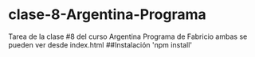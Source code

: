 # clase-8-Argentina-Programa
Tarea de la clase #8 del curso Argentina Programa de Fabricio
ambas se pueden ver desde index.html
##Instalación
'npm install'